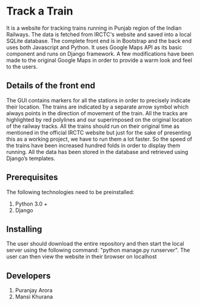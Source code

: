 # Track a Train
It is a website for tracking trains running in Punjab region of the Indian Railways. The data is fetched from IRCTC's website and saved into a local SQLite database. The complete front end is in Bootstrap and the back end uses both Javascript and Python. It uses Google Maps API as its basic component and runs on Django framework. A few modifications have been made to the original Google Maps in order to provide a warm look and feel to the users.

## Details of the front end
The GUI contains markers for all the stations in order to precisely indicate their location. The trains are indicated by a separate arrow symbol which always points in the direction of movement of the train. All the tracks are highlighted by red polylines and our superimposed on the original location of the railway tracks. All the trains should run on their original time as mentioned in the official IRCTC website but just for the sake of presenting this as a working project, we have to run them a lot faster. So the speed of the trains have been increased hundred folds in order to display them running. All the data has been stored in the database and retrieved using Django’s templates.

## Prerequisites
The following technologies need to be preinstalled:
1. Python 3.0 +
2. Django 

## Installing 
The user should download the entire repository and then start the local server using the following command: 
"python manage.py runserver".
The user can then view the website in their browser on localhost 

## Developers
1. Puranjay Arora 
2. Mansi Khurana 

